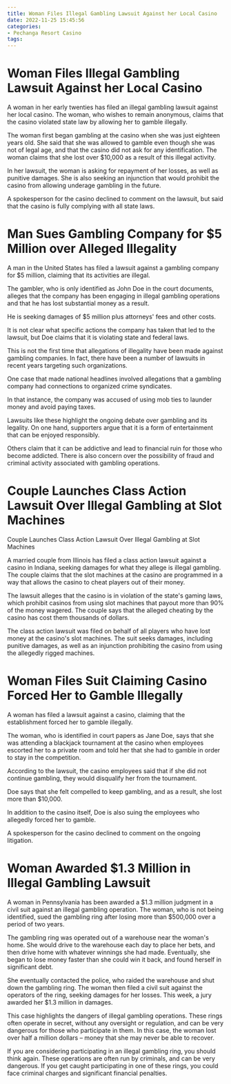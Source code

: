 ```yaml
---
title: Woman Files Illegal Gambling Lawsuit Against her Local Casino 
date: 2022-11-25 15:45:56
categories:
- Pechanga Resort Casino
tags:
---
```



#  Woman Files Illegal Gambling Lawsuit Against her Local Casino 

A woman in her early twenties has filed an illegal gambling lawsuit against her local casino. The woman, who wishes to remain anonymous, claims that the casino violated state law by allowing her to gamble illegally.

The woman first began gambling at the casino when she was just eighteen years old. She said that she was allowed to gamble even though she was not of legal age, and that the casino did not ask for any identification. The woman claims that she lost over $10,000 as a result of this illegal activity.

In her lawsuit, the woman is asking for repayment of her losses, as well as punitive damages. She is also seeking an injunction that would prohibit the casino from allowing underage gambling in the future.

A spokesperson for the casino declined to comment on the lawsuit, but said that the casino is fully complying with all state laws.

#  Man Sues Gambling Company for $5 Million over Alleged Illegality 

A man in the United States has filed a lawsuit against a gambling company for $5 million, claiming that its activities are illegal.

The gambler, who is only identified as John Doe in the court documents, alleges that the company has been engaging in illegal gambling operations and that he has lost substantial money as a result.

He is seeking damages of $5 million plus attorneys' fees and other costs.

It is not clear what specific actions the company has taken that led to the lawsuit, but Doe claims that it is violating state and federal laws.

This is not the first time that allegations of illegality have been made against gambling companies. In fact, there have been a number of lawsuits in recent years targeting such organizations.

One case that made national headlines involved allegations that a gambling company had connections to organized crime syndicates.

In that instance, the company was accused of using mob ties to launder money and avoid paying taxes.

Lawsuits like these highlight the ongoing debate over gambling and its legality. On one hand, supporters argue that it is a form of entertainment that can be enjoyed responsibly.

Others claim that it can be addictive and lead to financial ruin for those who become addicted. There is also concern over the possibility of fraud and criminal activity associated with gambling operations.

#  Couple Launches Class Action Lawsuit Over Illegal Gambling at Slot Machines 

Couple Launches Class Action Lawsuit Over Illegal Gambling at Slot Machines

A married couple from Illinois has filed a class action lawsuit against a casino in Indiana, seeking damages for what they allege is illegal gambling. The couple claims that the slot machines at the casino are programmed in a way that allows the casino to cheat players out of their money.

The lawsuit alleges that the casino is in violation of the state's gaming laws, which prohibit casinos from using slot machines that payout more than 90% of the money wagered. The couple says that the alleged cheating by the casino has cost them thousands of dollars.

The class action lawsuit was filed on behalf of all players who have lost money at the casino's slot machines. The suit seeks damages, including punitive damages, as well as an injunction prohibiting the casino from using the allegedly rigged machines.

#  Woman Files Suit Claiming Casino Forced Her to Gamble Illegally 

A woman has filed a lawsuit against a casino, claiming that the establishment forced her to gamble illegally. 

The woman, who is identified in court papers as Jane Doe, says that she was attending a blackjack tournament at the casino when employees escorted her to a private room and told her that she had to gamble in order to stay in the competition. 

According to the lawsuit, the casino employees said that if she did not continue gambling, they would disqualify her from the tournament. 

Doe says that she felt compelled to keep gambling, and as a result, she lost more than $10,000. 

In addition to the casino itself, Doe is also suing the employees who allegedly forced her to gamble. 

A spokesperson for the casino declined to comment on the ongoing litigation.

#  Woman Awarded $1.3 Million in Illegal Gambling Lawsuit

A woman in Pennsylvania has been awarded a $1.3 million judgment in a civil suit against an illegal gambling operation. The woman, who is not being identified, sued the gambling ring after losing more than $500,000 over a period of two years.

The gambling ring was operated out of a warehouse near the woman's home. She would drive to the warehouse each day to place her bets, and then drive home with whatever winnings she had made. Eventually, she began to lose money faster than she could win it back, and found herself in significant debt.

She eventually contacted the police, who raided the warehouse and shut down the gambling ring. The woman then filed a civil suit against the operators of the ring, seeking damages for her losses. This week, a jury awarded her $1.3 million in damages.

This case highlights the dangers of illegal gambling operations. These rings often operate in secret, without any oversight or regulation, and can be very dangerous for those who participate in them. In this case, the woman lost over half a million dollars – money that she may never be able to recover.

If you are considering participating in an illegal gambling ring, you should think again. These operations are often run by criminals, and can be very dangerous. If you get caught participating in one of these rings, you could face criminal charges and significant financial penalties.